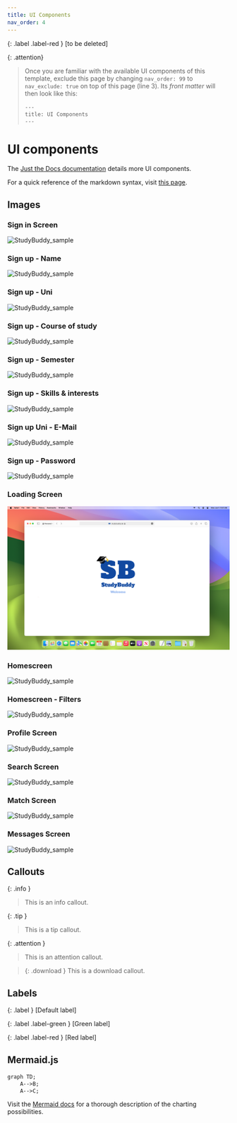 ```yaml
---
title: UI Components
nav_order: 4
---
```


{: .label .label-red }
[to be deleted]

{: .attention}
> Once you are familiar with the available UI components of this template, exclude this page by changing `nav_order: 99` to `nav_exclude: true` on top of this page (line 3). Its *front matter* will then look like this:
> ```
> ---
> title: UI Components
> ---
> ```

# UI components

The [Just the Docs documentation](https://just-the-docs.github.io/just-the-docs/docs/ui-components) details more UI components.

For a quick reference of the markdown syntax, visit [this page](https://github.com/just-the-docs/just-the-docs/blob/main/docs/index-test.md?plain=1).

## Images

### Sign in Screen

![StudyBuddy_sample](assets/images/Sign%20in.jpg)

### Sign up - Name

![StudyBuddy_sample](assets/images/Sign%20up%20-%20Name.jpg)

### Sign up - Uni

![StudyBuddy_sample](assets/images/Sign%20up%20-%20Uni.jpg)

### Sign up - Course of study

![StudyBuddy_sample](assets/images/Sign%20up%20-%20Course%20of%20study.jpg)

### Sign up - Semester

![StudyBuddy_sample](assets/images/Sign%20up%20-%20Semester.jpg)

### Sign up - Skills & interests

![StudyBuddy_sample](assets/images/Sign%20up%20-%20Skills%20&%20Interests.jpg)

### Sign up Uni - E-Mail

![StudyBuddy_sample](assets/images/Sign%20up%20-%20Uni%20E-Mail.jpg)

### Sign up - Password

![StudyBuddy_sample](assets/images//Sign%20up%20-%20Password.jpg)

### Loading Screen

![StudyBuddy_sample](assets/images//Loading%20Screen.jpg)

### Homescreen

![StudyBuddy_sample](assets/images/Homescreen.jpg)

### Homescreen - Filters

![StudyBuddy_sample](assets/images/Homescreen%20-%20Filters.jpg)

### Profile Screen

![StudyBuddy_sample](assets/images/Profile%20Screen.jpg)

### Search Screen

![StudyBuddy_sample](assets/images//Search.jpg)

### Match Screen

![StudyBuddy_sample](assets/images/Match%20Screen.jpg)

### Messages Screen

![StudyBuddy_sample](assets/images/Messages.jpg)

## Callouts

{: .info }
> This is an info callout.

{: .tip }
> This is a tip callout.

{: .attention }
> This is an attention callout.

> {: .download }
> This is a download callout.

## Labels

{: .label }
[Default label]

{: .label .label-green }
[Green label]

{: .label .label-red }
[Red label]

## Mermaid.js

```mermaid
graph TD;
    A-->B;
    A-->C;
```

Visit the [Mermaid docs](https://mermaid.js.org/intro/) for a thorough description of the charting possibilities.